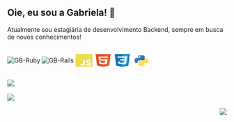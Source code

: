 ## Oie, eu sou a Gabriela! 🗻

Atualmente sou estagiária de desenvolvimento Backend, sempre em busca de novos conhecimentos!
<div style="display: inline_block"><br>
  <img align="center" alt="GB-Ruby" height="30" width="40" src="https://cdn.jsdelivr.net/gh/devicons/devicon@latest/icons/ruby/ruby-original.svg">
  <img align="center" alt="GB-Rails" height="30" width="40" src="https://cdn.jsdelivr.net/gh/devicons/devicon@latest/icons/rails/rails-plain-wordmark.svg">
  <img align="center" alt="GB-Js" height="30" width="40" src="https://raw.githubusercontent.com/devicons/devicon/master/icons/javascript/javascript-plain.svg">
  <img align="center" alt="GB-HTML" height="30" width="40" src="https://raw.githubusercontent.com/devicons/devicon/master/icons/html5/html5-original.svg">
  <img align="center" alt="GB-CSS" height="30" width="40" src="https://raw.githubusercontent.com/devicons/devicon/master/icons/css3/css3-original.svg">
  <img align="center" alt="GB-Python" height="30" width="40" src="https://raw.githubusercontent.com/devicons/devicon/master/icons/python/python-original.svg">
</div>
  
  ##
<img src="https://raw.githubusercontent.com/innng/innng/master/assets/kyubey.gif" height="40" />


  <p align="left">
<img height="165em" src="https://github-readme-stats.vercel.app/api/top-langs/?username=gabrielassg&hide=TeX&layout=compact&theme=dark"/>
</p>
  <p align="right">
<img height="70em" src="https://user-images.githubusercontent.com/74038190/226127923-0e8b7792-7b3c-462b-951b-63c96ba1a5af.gif"/>
</p>

  ##
